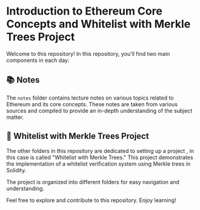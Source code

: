 # Introduction to Ethereum Core Concepts and Whitelist with Merkle Trees Project

Welcome to this repository! In this repository, you'll find two main components in each day:

## 📚 Notes

The `notes` folder contains lecture notes on various topics related to Ethereum and its core concepts. These notes are taken from various sources and compiled to provide an in-depth understanding of the subject matter.

## 🌳 Whitelist with Merkle Trees Project

The other folders in this repository are dedicated to setting up a project , in this case is called "Whitelist with Merkle Trees." This project demonstrates the implementation of a whitelist verification system using Merkle trees in Solidity.

The project is organized into different folders for easy navigation and understanding.

Feel free to explore and contribute to this repository. Enjoy learning!
